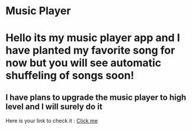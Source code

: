 # Music Player
 <h1>Hello its my music player app and I have planted my favorite song for now but you will see automatic shuffeling of songs soon!</h1>
 <h2>I have plans to upgrade the music player to high level and I will surely do it</h2>
 <p>Here is your link to check it : <a href="https://farazahmad-117.github.io/Music-Player/" >Click me</a> </p>

